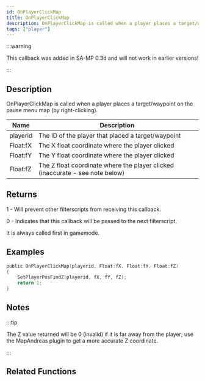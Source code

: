 ```yaml
---
id: OnPlayerClickMap
title: OnPlayerClickMap
description: OnPlayerClickMap is called when a player places a target/waypoint on the pause menu map (by right-clicking).
tags: ["player"]
---
```


:::warning

This callback was added in SA-MP 0.3d and will not work in earlier versions!

:::

## Description

OnPlayerClickMap is called when a player places a target/waypoint on the pause menu map (by right-clicking).

| Name | Description |
| --- | --- |
| playerid | The ID of the player that placed a target/waypoint |
| Float:fX | The X float coordinate where the player clicked |
| Float:fY | The Y float coordinate where the player clicked |
| Float:fZ | The Z float coordinate where the player clicked (inaccurate - see note below) |

## Returns

1 - Will prevent other filterscripts from receiving this callback.

0 - Indicates that this callback will be passed to the next filterscript.

It is always called first in gamemode.

## Examples

```c
public OnPlayerClickMap(playerid, Float:fX, Float:fY, Float:fZ)
{
    SetPlayerPosFindZ(playerid, fX, fY, fZ);
    return 1;
}
```

## Notes

:::tip

The Z value returned will be 0 (invalid) if it is far away from the player; use the MapAndreas plugin to get a more accurate Z coordinate.

:::

## Related Functions
